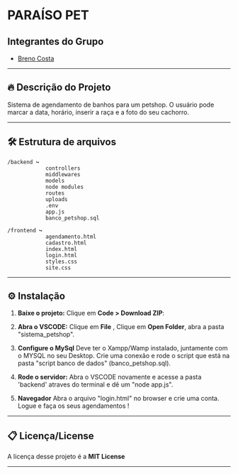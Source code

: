 # PARAÍSO PET

## Integrantes do Grupo

- [Breno Costa](#)

---

## 🔥 Descrição do Projeto

Sistema de agendamento de banhos para um petshop. O usuário pode marcar a data, horário, inserir a raça e a foto do seu cachorro.

---

## 🛠 Estrutura de arquivos

```
/backend ↪
            controllers
            middlewares
            models
            node modules
            routes
            uploads
            .env
            app.js
            banco_petshop.sql

/frontend ↪
            agendamento.html
            cadastro.html
            index.html
            login.html
            styles.css
            site.css
```
---

## ⚙ Instalação

1. **Baixe o projeto:**
   Clique em **Code > Download ZIP**:
   
2. **Abra o VSCODE:**
   Clique em **File** , Clique em **Open Folder**, abra a pasta "sistema_petshop".

3. **Configure o MySql**
   Deve ter o Xampp/Wamp instalado, juntamente com o MYSQL no seu Desktop. Crie uma conexão e rode o script que está na pasta "script banco de dados" (banco_petshop.sql).

4. **Rode o servidor:**
   Abra o VSCODE novamente e acesse a pasta 'backend' atraves do terminal e dê um "node app.js".

5. **Navegador**
   Abra o arquivo "login.html" no browser e crie uma conta. Logue e faça os seus agendamentos !



---
## 📋 Licença/License

A licença desse projeto é a **MIT License**

---
